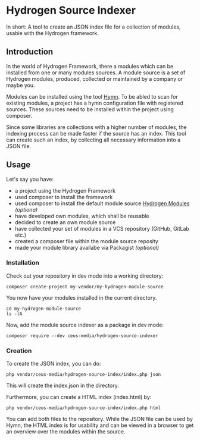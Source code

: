 # Hydrogen Source Indexer

In short: A tool to create an JSON index file for a collection of modules, usable with the Hydrogen framework.

## Introduction

In the world of Hydrogen Framework, there a modules which can be installed from one or many modules sources.
A module source is a set of Hydrogen modules, produced, collected or maintained by a company or maybe you.

Modules can be installed using the tool [Hymn](https://github.com/CeusMedia/Hymn).
To be abled to scan for existing modules, a project has a hymn configuration file with registered sources.
These sources need to be installed within the project using composer.

Since some libraries are collections with a higher number of modules, the indexing process can be made faster if the source has an index.
This tool can create such an index, by collecting all necessary information into a JSON file.

## Usage

Let's say you have:

- a project using the Hydrogen Framework
- used composer to install the framework
- used composer to install the default module source [Hydrogen Modules](https://github.com/CeusMedia/HydrogenModules) *(optiona)*
- have developed own modules, which shall be reusable
- decided to create an own module source
- have collected your set of modules in a VCS repository (GitHub, GitLab etc.)
- created a composer file within the module source reposity
- made your module library availabe via Packagist *(optional)*

### Installation

Check out your repository in dev mode into a working directory:
```
composer create-project my-vendor/my-hydrogen-module-source
```
You now have your modules installed in the current directory.
```
cd my-hydrogen-module-source
ls -lA
```
Now, add the module source indexer as a package in dev mode: 

```
composer require --dev ceus-media/hydrogen-source-indexer
```

### Creation

To create the JSON index, you can do:
```
php vendor/ceus-media/hydrogen-source-index/index.php json
```
This will create the index.json in the directory.

Furthermore, you can create a HTML index (index.html) by:
```
php vendor/ceus-media/hydrogen-source-index/index.php html
```
You can add both files to the repository.
While the JSON file can be used by Hymn, the HTML index is for usability and can be viewed in a browser to get an overview over the modules within the source.



